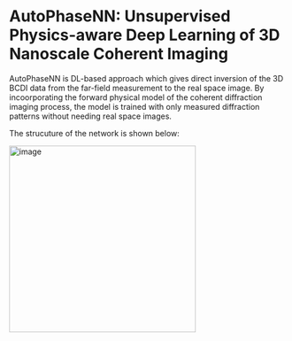 # AutoPhaseNN: Unsupervised Physics-aware Deep Learning of 3D Nanoscale Coherent Imaging 
AutoPhaseNN is DL-based approach which gives direct inversion of the 3D BCDI data from the far-field measurement to the real space image. By incoorporating the forward physical model of the coherent diffraction imaging process, the model is trained with only measured diffraction patterns without needing real space images.

The strucuture of the network is shown below:

<img width="337" alt="image" src="https://user-images.githubusercontent.com/34406314/150023043-e3c98f71-8566-41e1-a41e-2683d50c203b.png">
